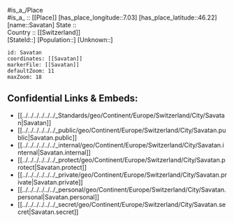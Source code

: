 ﻿---
location: [46.22,7.03] 
mapzoom: [7,12] 
mapmarker: city 
type: City
tags:
- geo/City


SpocWebEntityId: 33979
isDeleted: false
confidential: public

---
#is_a_/Place  
#is_a_ :: [[Place]] 
[has_place_longitude::7.03] 
[has_place_latitude::46.22] 
[name::Savatan] 
State ::  
Country :: [[Switzerland]]  
[StateId::] 
[Population::] 
[Unknown::] 


```leaflet
id: Savatan
coordinates: [[Savatan]] 
markerFile: [[Savatan]] 
defaultZoom: 11 
maxZoom: 18
```


## Confidential Links & Embeds: 
- [[../../../../../../_Standards/geo/Continent/Europe/Switzerland/City/Savatan|Savatan]] 
- [[../../../../../../_public/geo/Continent/Europe/Switzerland/City/Savatan.public|Savatan.public]] 
- [[../../../../../../_internal/geo/Continent/Europe/Switzerland/City/Savatan.internal|Savatan.internal]] 
- [[../../../../../../_protect/geo/Continent/Europe/Switzerland/City/Savatan.protect|Savatan.protect]] 
- [[../../../../../../_private/geo/Continent/Europe/Switzerland/City/Savatan.private|Savatan.private]] 
- [[../../../../../../_personal/geo/Continent/Europe/Switzerland/City/Savatan.personal|Savatan.personal]] 
- [[../../../../../../_secret/geo/Continent/Europe/Switzerland/City/Savatan.secret|Savatan.secret]] 
